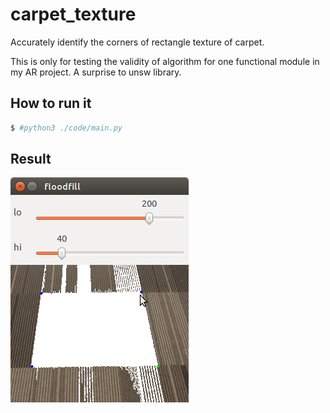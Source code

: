 # carpet_texture
Accurately identify the corners of rectangle texture of carpet.

This is only for testing the validity of algorithm for one functional module in my AR project.
A surprise to unsw library.


## How to run it
```sh
$ #python3 ./code/main.py
```

## Result
![image](https://github.com/JeffreyHoa/carpet_texture/blob/master/image/result01.png)

